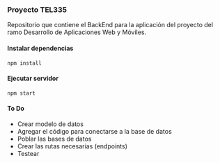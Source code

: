 ### Proyecto TEL335
Repositorio que contiene el BackEnd para la aplicación del proyecto del ramo Desarrollo de Aplicaciones Web y Móviles.

#### Instalar dependencias
`npm install`

#### Ejecutar servidor
`npm start`

#### To Do
- Crear modelo de datos
- Agregar el código para conectarse a la base de datos
- Poblar las bases de datos
- Crear las rutas necesarias (endpoints)
- Testear
